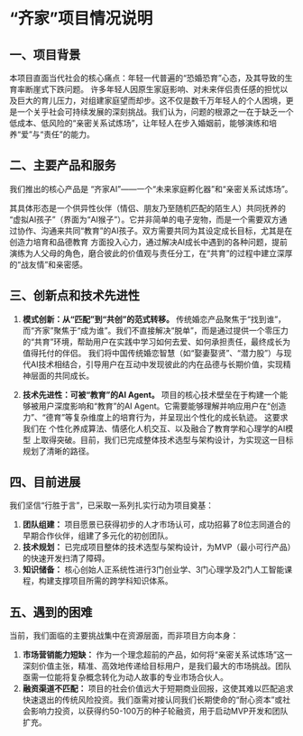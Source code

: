 # “齐家”项目情况说明

## 一、项目背景

本项目直面当代社会的核心痛点：年轻一代普遍的“恐婚恐育”心态，及其导致的生育率断崖式下跌问题。 许多年轻人因原生家庭影响、对未来伴侣责任感的担忧以及巨大的育儿压力，对组建家庭望而却步。这不仅是数千万年轻人的个人困境，更是一个关乎社会可持续发展的深刻挑战。我们认为，问题的根源之一在于缺乏一个低成本、低风险的“亲密关系试炼场”，让年轻人在步入婚姻前，能够演练和培养“爱”与“责任”的能力。

## 二、主要产品和服务

我们推出的核心产品是 “齐家AI”——一个“未来家庭孵化器”和“亲密关系试炼场”。

其具体形态是一个供异性伙伴（情侣、朋友乃至随机匹配的陌生人）共同抚养的 “虚拟AI孩子”（界面为“AI猴子”）。它并非简单的电子宠物，而是一个需要双方通过协作、沟通来共同“教育”的AI孩子。双方需要共同为其设定成长目标，尤其是在 创造力培育和品德教育 方面投入心力，通过解决AI成长中遇到的各种问题，提前演练为人父母的角色，磨合彼此的价值观与责任分工，在“共育”的过程中建立深厚的“战友情”和亲密感。

## 三、创新点和技术先进性

1.  **模式创新：从“匹配”到“共创”的范式转移。**
    传统婚恋产品聚焦于“找到谁”，而“齐家”聚焦于“成为谁”。我们不直接解决“脱单”，而是通过提供一个零压力的“共育”环境，帮助用户在实践中学习如何去爱、如何承担责任，最终成长为值得托付的伴侣。
    我们将中国传统婚恋智慧（如“娶妻娶贤”、“潜力股”）与现代AI技术相结合，引导用户在互动中发现彼此的内在品德与长期价值，实现精神层面的共同成长。

2.  **技术先进性：可被“教育”的AI Agent。**
    项目的核心技术壁垒在于构建一个能够被用户深度影响和“教育”的AI Agent。它需要能够理解并响应用户在“创造力”、“德育”等复杂维度上的培育行为，并呈现出个性化的成长轨迹。
    这要求我们在 个性化养成算法、情感化人机交互、以及融合了教育学和心理学的AI模型 上取得突破。目前，我们已完成整体技术选型与架构设计，为实现这一目标规划了清晰的路径。

## 四、目前进展

我们坚信“行胜于言”，已采取一系列扎实行动为项目奠基：

1.  **团队组建：** 项目愿景已获得初步的人才市场认可，成功招募了8位志同道合的早期合作伙伴，组建了多元化的初创团队。
2.  **技术规划：** 已完成项目整体的技术选型与架构设计，为MVP（最小可行产品）的快速开发扫清了障碍。
3.  **知识储备：** 核心创始人正系统性进行3门创业学、3门心理学及2门人工智能课程，构建支撑项目所需的跨学科知识体系。

## 五、遇到的困难

当前，我们面临的主要挑战集中在资源层面，而非项目方向本身：

1.  **市场营销能力短缺：** 作为一个理念超前的产品，如何将“亲密关系试炼场”这一深刻价值主张，精准、高效地传递给目标用户，是我们最大的市场挑战。团队亟需一位能将复杂概念转化为动人故事的专业市场合伙人。
2.  **融资渠道不匹配：** 项目的社会价值远大于短期商业回报，这使其难以匹配追求快速退出的传统风险投资。我们亟需对接认同我们长期使命的“耐心资本”或社会影响力投资，以获得约50-100万的种子轮融资，用于启动MVP开发和团队扩充。